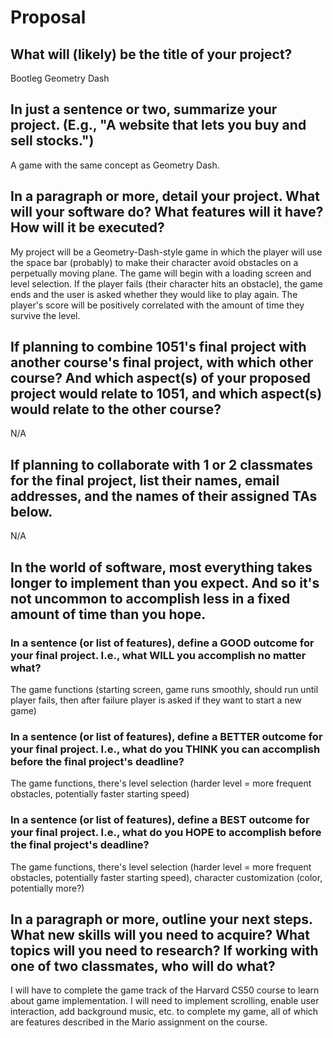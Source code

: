# Proposal

## What will (likely) be the title of your project?

Bootleg Geometry Dash

## In just a sentence or two, summarize your project. (E.g., "A website that lets you buy and sell stocks.")

A game with the same concept as Geometry Dash.

## In a paragraph or more, detail your project. What will your software do? What features will it have? How will it be executed?

My project will be a Geometry-Dash-style game in which the player will use the space bar (probably) to make their character avoid obstacles on a perpetually moving plane. The game will begin with a loading screen and level selection. If the player fails (their character hits an obstacle), the game ends and the user is asked whether they would like to play again. The player's score will be positively correlated with the amount of time they survive the level.

## If planning to combine 1051's final project with another course's final project, with which other course? And which aspect(s) of your proposed project would relate to 1051, and which aspect(s) would relate to the other course?

N/A

## If planning to collaborate with 1 or 2 classmates for the final project, list their names, email addresses, and the names of their assigned TAs below.

N/A

## In the world of software, most everything takes longer to implement than you expect. And so it's not uncommon to accomplish less in a fixed amount of time than you hope.

### In a sentence (or list of features), define a GOOD outcome for your final project. I.e., what WILL you accomplish no matter what?

The game functions (starting screen, game runs smoothly, should run until player fails, then after failure player is asked if they want to start a new game)

### In a sentence (or list of features), define a BETTER outcome for your final project. I.e., what do you THINK you can accomplish before the final project's deadline?

The game functions, there's level selection (harder level = more frequent obstacles, potentially faster starting speed)

### In a sentence (or list of features), define a BEST outcome for your final project. I.e., what do you HOPE to accomplish before the final project's deadline?

The game functions, there's level selection (harder level = more frequent obstacles, potentially faster starting speed), character customization (color, potentially more?)

## In a paragraph or more, outline your next steps. What new skills will you need to acquire? What topics will you need to research? If working with one of two classmates, who will do what?

I will have to complete the game track of the Harvard CS50 course to learn about game implementation. I will need to implement scrolling, enable user interaction, add background music, etc. to complete my game, all of which are features described in the Mario assignment on the course. 
